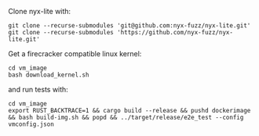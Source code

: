 
Clone nyx-lite with:
```
git clone --recurse-submodules 'git@github.com:nyx-fuzz/nyx-lite.git'
git clone --recurse-submodules 'https://github.com/nyx-fuzz/nyx-lite.git'
```

Get a firecracker compatible linux kernel:
```
cd vm_image
bash download_kernel.sh
```

and run tests with:
```
cd vm_image
export RUST_BACKTRACE=1 && cargo build --release && pushd dockerimage && bash build-img.sh && popd && ../target/release/e2e_test --config vmconfig.json
```

